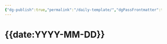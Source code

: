 ```yaml
---
{"dg-publish":true,"permalink":"/daily-template/","dgPassFrontmatter":true}
---
```


# {{date:YYYY-MM-DD}}
